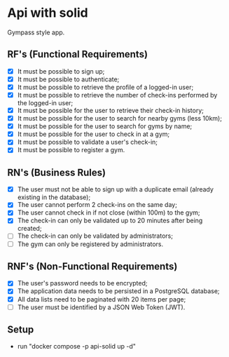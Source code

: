 # Api with solid

Gympass style app.

## RF's (Functional Requirements)

- [x] It must be possible to sign up;
- [x] It must be possible to authenticate;
- [x] It must be possible to retrieve the profile of a logged-in user;
- [x] It must be possible to retrieve the number of check-ins performed by the logged-in user;
- [x] It must be possible for the user to retrieve their check-in history;
- [x] It must be possible for the user to search for nearby gyms (less 10km);
- [x] It must be possible for the user to search for gyms by name;
- [x] It must be possible for the user to check in at a gym;
- [x] It must be possible to validate a user's check-in;
- [x] It must be possible to register a gym.

## RN's (Business Rules)

- [x] The user must not be able to sign up with a duplicate email (already existing in the database);
- [x] The user cannot perform 2 check-ins on the same day;
- [x] The user cannot check in if not close (within 100m) to the gym;
- [x] The check-in can only be validated up to 20 minutes after being created;
- [ ] The check-in can only be validated by administrators;
- [ ] The gym can only be registered by administrators.

## RNF's (Non-Functional Requirements)

- [x] The user's password needs to be encrypted;
- [x] The application data needs to be persisted in a PostgreSQL database;
- [x] All data lists need to be paginated with 20 items per page;
- [ ] The user must be identified by a JSON Web Token (JWT).

## Setup

- run "docker compose -p api-solid up -d"
